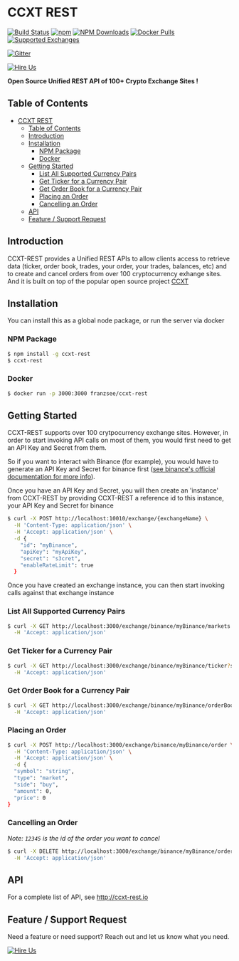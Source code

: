 # CCXT REST

[![Build Status](https://travis-ci.org/franz-see/ccxt-rest.svg)](https://travis-ci.org/franz-see/ccxt-rest)
[![npm](https://img.shields.io/npm/v/ccxt-rest.svg)](https://npmjs.com/package/ccxt-rest)
[![NPM Downloads](https://img.shields.io/npm/dm/ccxt-rest.svg)](https://www.npmjs.com/package/ccxt-rest)
[![Docker Pulls](https://img.shields.io/docker/pulls/franzsee/ccxt-rest.svg)](https://img.shields.io/docker/pulls/franzsee/ccxt-rest.svgt)
[![Supported Exchanges](https://img.shields.io/badge/exchanges-134-blue.svg)](https://github.com/ccxt/ccxt/wiki/Exchange-Markets)

[![Gitter](https://img.shields.io/gitter/room/ccxt-rest/community.svg)](https://gitter.im/ccxt-rest/community?utm_source=badge&utm_medium=badge&utm_campaign=pr-badge)

[![Hire Us](https://img.shields.io/badge/Need%20a%20Feature%3F-Hire%20Us-green.svg)](https://adroit.ph/ccxt-rest-contact-us/)

**Open Source Unified REST API of 100+ Crypto Exchange Sites !**

## Table of Contents

- [CCXT REST](#ccxt-rest)
  - [Table of Contents](#table-of-contents)
  - [Introduction](#introduction)
  - [Installation](#installation)
    - [NPM Package](#npm-package)
    - [Docker](#docker)
  - [Getting Started](#getting-started)
    - [List All Supported Currency Pairs](#list-all-supported-currency-pairs)
    - [Get Ticker for a Currency Pair](#get-ticker-for-a-currency-pair)
    - [Get Order Book for a Currency Pair](#get-order-book-for-a-currency-pair)
    - [Placing an Order](#placing-an-order)
    - [Cancelling an Order](#cancelling-an-order)
  - [API](#api)
  - [Feature / Support Request](#feature--support-request)

## Introduction

CCXT-REST provides a Unified REST APIs to allow clients access to retrieve data (ticker, order book, trades, your order, your trades, balances, etc) and to create and cancel orders from over 100 cryptocurrency exhange sites. And it is built on top of the popular open source project [CCXT](https://github.com/ccxt/ccxt/)

## Installation

You can install this as a global node package, or run the server via docker

### NPM Package

```bash
$ npm install -g ccxt-rest
$ ccxt-rest
```

### Docker

```bash
$ docker run -p 3000:3000 franzsee/ccxt-rest
```

## Getting Started

CCXT-REST supports over 100 crytpocurrency exchange sites. However, in order to start invoking API calls on most of them, you would first need to get an API Key and Secret from them. 

So if you want to interact with Binance (for example), you would have to generate an API Key and Secret for binance first ([see binance's official documentation for more info](https://support.binance.com/hc/en-us/articles/360002502072-How-to-create-API)).

Once you have an API Key and Secret, you will then create an 'instance' from CCXT-REST by providing CCXT-REST a reference id to this instance, your API Key and Secret for binance

```bash
$ curl -X POST http://localhost:10010/exchange/{exchangeName} \
  -H 'Content-Type: application/json' \
  -H 'Accept: application/json' \
  -d {
    "id": "myBinance",
    "apiKey": "myApiKey",
    "secret": "s3cret",
    "enableRateLimit": true
  }
```

Once you have created an exchange instance, you can then start invoking calls against that exchange instance

### List All Supported Currency Pairs
```bash
$ curl -X GET http://localhost:3000/exchange/binance/myBinance/markets \
  -H 'Accept: application/json'
```

### Get Ticker for a Currency Pair
```bash
$ curl -X GET http://localhost:3000/exchange/binance/myBinance/ticker?symbol=BTC/USDT \
  -H 'Accept: application/json'
```

### Get Order Book for a Currency Pair
```bash
$ curl -X GET http://localhost:3000/exchange/binance/myBinance/orderBook?symbol=BTC/USDT \
  -H 'Accept: application/json'
```

### Placing an Order
```bash
$ curl -X POST http://localhost:3000/exchange/binance/myBinance/order \
  -H 'Content-Type: application/json' \
  -H 'Accept: application/json' \
  -d {
  "symbol": "string",
  "type": "market",
  "side": "buy",
  "amount": 0,
  "price": 0
}
```

### Cancelling an Order
_Note: `12345` is the id of the order you want to cancel_

```bash
$ curl -X DELETE http://localhost:3000/exchange/binance/myBinance/order/12345 \
  -H 'Accept: application/json'
```

## API

For a complete list of API, see http://ccxt-rest.io

## Feature / Support Request 

Need a feature or need support? Reach out and let us know what you need.

[![Hire Us](https://img.shields.io/badge/Need%20a%20Feature%3F-Hire%20Us-green.svg)](https://adroit.ph/ccxt-rest-contact-us/)
